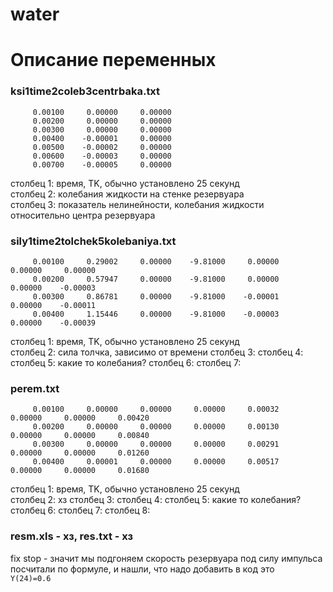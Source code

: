 # water
Описание переменных
===================

### ksi1time2coleb3centrbaka.txt
~~~~
     0.00100     0.00000     0.00000
     0.00200     0.00000     0.00000
     0.00300     0.00000     0.00000
     0.00400    -0.00001     0.00000
     0.00500    -0.00002     0.00000
     0.00600    -0.00003     0.00000
     0.00700    -0.00005     0.00000
~~~~
столбец 1: время, TK, обычно установлено 25 секунд  
столбец 2: колебания жидкости на стенке резервуара  
столбец 3: показатель нелинейности, колебания жидкости относительно центра резервуара  

### sily1time2tolchek5kolebaniya.txt
~~~~
     0.00100     0.29002     0.00000    -9.81000     0.00000     0.00000     0.00000
     0.00200     0.57947     0.00000    -9.81000     0.00000     0.00000    -0.00003
     0.00300     0.86781     0.00000    -9.81000    -0.00001     0.00000    -0.00011
     0.00400     1.15446     0.00000    -9.81000    -0.00003     0.00000    -0.00039
~~~~
столбец 1: время, TK, обычно установлено 25 секунд  
столбец 2: сила толчка, зависимо от времени
столбец 3: 
столбец 4:
столбец 5: какие то колебания?
столбец 6:
столбец 7:
### perem.txt
~~~~
     0.00100     0.00000     0.00000     0.00000     0.00032     0.00000     0.00000     0.00420
     0.00200     0.00000     0.00000     0.00000     0.00130     0.00000     0.00000     0.00840
     0.00300     0.00000     0.00000     0.00000     0.00291     0.00000     0.00000     0.01260
     0.00400     0.00001     0.00000     0.00000     0.00517     0.00000     0.00000     0.01680
~~~~
столбец 1: время, TK, обычно установлено 25 секунд  
столбец 2: хз
столбец 3: 
столбец 4:
столбец 5: какие то колебания?
столбец 6:
столбец 7:
столбец 8: 
### resm.xls - хз, res.txt - хз
  

fix stop - значит мы подгоняем скорость резервуара под силу импульса
посчитали по формуле, и нашли, что надо добавить в код это
```      Y(24)=0.6```